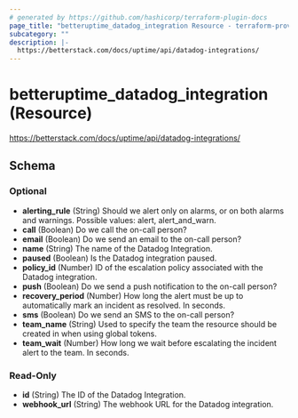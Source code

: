 ```yaml
---
# generated by https://github.com/hashicorp/terraform-plugin-docs
page_title: "betteruptime_datadog_integration Resource - terraform-provider-better-uptime"
subcategory: ""
description: |-
  https://betterstack.com/docs/uptime/api/datadog-integrations/
---
```


# betteruptime_datadog_integration (Resource)

https://betterstack.com/docs/uptime/api/datadog-integrations/



<!-- schema generated by tfplugindocs -->
## Schema

### Optional

- **alerting_rule** (String) Should we alert only on alarms, or on both alarms and warnings. Possible values: alert, alert_and_warn.
- **call** (Boolean) Do we call the on-call person?
- **email** (Boolean) Do we send an email to the on-call person?
- **name** (String) The name of the Datadog Integration.
- **paused** (Boolean) Is the Datadog integration paused.
- **policy_id** (Number) ID of the escalation policy associated with the Datadog integration.
- **push** (Boolean) Do we send a push notification to the on-call person?
- **recovery_period** (Number) How long the alert must be up to automatically mark an incident as resolved. In seconds.
- **sms** (Boolean) Do we send an SMS to the on-call person?
- **team_name** (String) Used to specify the team the resource should be created in when using global tokens.
- **team_wait** (Number) How long we wait before escalating the incident alert to the team. In seconds.

### Read-Only

- **id** (String) The ID of the Datadog Integration.
- **webhook_url** (String) The webhook URL for the Datadog integration.


